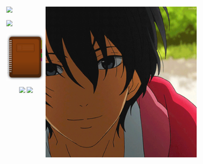 

<img src="https://github.com/InYuusha/InYuusha/blob/main/GWaf.gif" align="right" width="400" height="auto"></img>
<a href="https://inyuusha975.netlify.app/" target="_blank"><img  height="auto" width="100" src="https://img.icons8.com/fluent/96/000000/portfolio.png"/></a>
<br></br>
<a href="https://www.linkedin.com/in/ankush-singh-3058b61a7/" target="_blank"><img  height="auto" width="100" src="https://img.icons8.com/color/96/000000/linkedin-2.png"/></a>
<br></br>
<a href="http://blog975-view.netlify.app" target="_blank"><img height="auto" width="100" src="https://github.com/InYuusha/InYuusha/blob/main/kisspng-diary-clip-art-planner-5ac0d03a6f6d55.9341007515225856584564.png"/></a>

<p align="center">
  <img width="48%" src="https://github-readme-stats.vercel.app/api?username=InYuusha&show_icons=true&theme=tokyonight" />
  <img width="48%" src="https://github-readme-streak-stats.herokuapp.com/?user=InYuusha&theme=tokyonight" />
</p>

